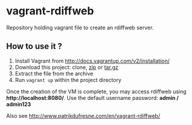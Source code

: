 # vagrant-rdiffweb
Repository holding vagrant file to create an rdiffweb server.

## How to use it ?

1. Install Vagrant from http://docs.vagrantup.com/v2/installation/
2. Download this project: clone, [zip](https://github.com/ikus060/vagrant-rdiffweb/archive/master.zip) or [tar.gz](https://github.com/ikus060/vagrant-rdiffweb/archive/master.tar.gz)
3. Extract the file from the archive
3. Run `vagrant up` within the project directory

Once the creation of the VM is complete, you may access rdiffweb using **http://localhost:8080/**. Use the default username password: **admin / admin123**

Also see  http://www.patrikdufresne.com/en/vagrant-rdiffweb/
